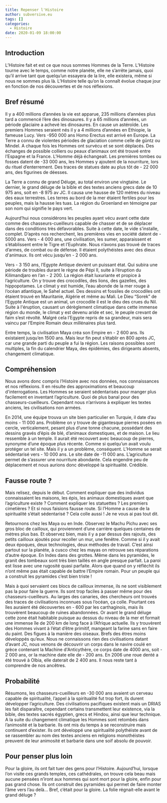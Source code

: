 ```yaml
---
title: Repenser l'Histoire
author: subversive.eu
tags: []
categories:
  - Histoire
date: 2020-01-09 18:00:00
---
```

## Introduction
 
L’Histoire fait et est ce que nous sommes Hommes de la Terre. L’Histoire tourne avec le temps, comme notre planète, elle ne s’arrête jamais, quoi qu’il arrive tant que quelqu’un essayera de la lire, elle existera, même si nous ne sommes plus là. L’Histoire telle qu’on la connaît évolue chaque jour en fonction de nos découvertes et de nos réflexions.
<!-- more -->

## Bref résumé

Il y a 400 millions d’années la vie est apparue, 235 millions d’années plus tard a commencé l’ère des dinosaures. Il y a 65 millions d’années, un période glaciaire a achevé les dinosaures. En cause un astéroïde. Les premiers Hommes seraient nés il y a 4 millions d’années en Ethiopie, la fameuse Lucy. Vers -950 000 ans Homo Erectus est arrivé en Europe. La Terre a connu de violentes périodes de glaciation comme celle de güntz ou Mindel. A chaque fois les Hommes ont survécu et se sont déplacés. Des échanges de possible colliers ou peaux d’animaux ont été trouvé entre l’Espagne et la France. L’Homme déjà échangeait. Les premières tombes ou fosses datent de -33 000 ans, les Hommes y ajoutent de la nourriture, lors du rituel d’enterrement. Des traces de statues date au plus tôt de - 22 000 ans, des figurines de déesses.

La Terre a connu de grand Déluge, au total environ une vingtaine. Le dernier, le grand déluge de la bible et des textes anciens grecs date de 10 975 ans, soit en -8 975 av JC. Il causa une hausse de 120 mètres du niveau des eaux terrestres. Les terres au bord de la mer étaient fertiles pour les peuples, mais la hausse les tuas. La région du Groenland en témoigne par son nom qui signifie le pays vert. 

Aujourd’hui nous considérons les peuples ayant vécu avant cette date comme des chasseurs-cueilleurs capable de chasser et de se déplacer dans des conditions très défavorables. Suite à cette date, le vide s’installe, complet. D’après nos recherchent, les premières vies en société datent de - 5000 ans. Vers - 4 000 ans, une civilisation, les sumer, apparaissent et s’établissent entre le Tigre et l’Euphrate. Nous n’avons pas trouvé de traces d’armes, de combat ou de défense. Il étaient polythéistes avec des dieux d'animaux. Ils ont vécu jusqu’en - 2 000 ans.

Vers - 3 150 ans, l’Egypte Antique devient un puissant état. Qui subira une période de troubles durant le règne de Pépi II, suite à l’éruption du Kilimandjaro en l’an - 2 200. La région était luxuriante et propice à l’agriculture. On y trouve des crocodiles, des lions, des gazelles, des hippopotames. Le climat y est humide, l’eau abonde de la mer rouge à l’océan atlantique, le Sahel actuel. Des dessins et fossiles de crocodiles ont étaient trouvé en Mauritanie, Algérie et même au Mali. Le Dieu “Sorek” de l’Egypte Antique est un animal, un crocodile il est le dieu des crues du Nil. Suite à l'éruption, causant un dérèglement climatique dans cette immense région du monde, le climat y est devenu aride et sec, le peuple crevant de faim s’est révolté. Malgré cela l’Egypte repris de sa grandeur, mais sera vaincu par l’Empire Romain deux millénaires plus tard.

Entre temps, la civilisation Maya créa son Empire en - 2 600 ans. Ils existaient jusqu’en 1500 ans. Mais leur fin peut s’établir en 800 après JC, car une grande parti du peuple a fui la région. Les raisons possibles sont multiples, la fin du calendrier Maya, des épidémies, des dirigeants absents, changement climatique.

## Compréhension

Nous avons donc compris l’Histoire avec nos données, nos connaissances et nos réflexions. Il en résulte des approximations et beaucoup d'interrogations. Les Hommes se seraient sédentarisés pour manger plus facilement en inventant l’agriculture. Quoi de plus banal pour des chasseurs-cueilleurs. Cependant nous n’arrivons à expliquer les textes anciens, les civilisations non armées.

En 2014, une équipe trouva un site bien particulier en Turquie, il date d’au moins - 11 000 ans. Problème on y trouve de gigantesque pierres posées en cercle, verticalement, pesant plus d’une tonne chacune, possédant des dessins gravés d’épis de blé, d’animaux domestiques, et de maison. Le lieu ressemble à un temple. Il aurait été recouvert avec beaucoup de pierres, synonyme d’une époque plus récente. Comme si quelqu’un avait voulu protéger un tel site. Mais il y a un problème, conséquent. L’Homme se serait sédentarisé vers - 10 000 ans. Le site date de -11 000 ans. L’agriculture permet de s’assurer une nourriture abondante. Cela engendre peu de déplacement et nous aurions donc développé la spiritualité. Crédible.

## Fausse route ?

Mais relisez, depuis le début. Comment expliquer que des individus connaissaient les maisons, les épis, les animaux domestiques avant que l’agriculture existe ? Comment expliquer les statuettes ? Les premiers cimetières ? Et si nous faisions fausse route. Si l’Homme a cause de la spiritualité s’était sédentarisé ? Cela colle aussi ! Je ne vous ai pas tout dit.

Retournons chez les Maya ou en Inde. Observez le Machu Pichu avec ses gros bloc de cailloux, qui proviennent d’une carrière quelques centaines de mètres plus bas. Et observez bien, mais il y a par dessus des rajouts, des petits cailloux ajoutés pour recoller un mur, une fenêtre. Comme si il y avait deux époques, deux technologies, deux méthodes de travail. C’est ainsi partout sur la planète, à cusco chez les mayas on retrouve ses réparations d’autre époque. En Indes dans des grottes. Même dans les pyramides, le granit des tombeaux sont très bien taillés en angle presque parfait. La paroi est lisse avec une rugosité quasi parfaite. Alors que quand on y réfléchit ils n’ont même pas était capable de battre l’Empire romain. Pour un peuple qui a construit les pyramides c’est bien triste !

Mais à quoi servaient ces blocs de cailloux immense, ils ne sont visiblement pas la pour faire la guerre. Ils sont trop faciles à passer même pour des chasseurs-cueilleurs. Au larges des canaries, des chercheurs ont trouvés des traces de civilisations inconnues sous l’océan, ça colle. Pourtant ces îles auraient été découvertes en - 600 par les carthaginois, mais ils trouvèrent beaucoup de ruines abandonnées. Or avant le grand déluge cette zone était habitable puisque au dessus du niveau de la mer et formait une immense île de 200 km de long face à l’Afrique actuelle. Ils y trouvèrent des Hommes vivant à l’état d’être primitif, mangeant la farine sans en faire du paint. Des figues à la manière des oiseaux. Brefs des êtres moins développés qu’eux. Nous ne connaissons rien des civilisations datant d’avant JC, nous venons de découvrir un corps dans le navire coulé en grèce contenant la Machine d'Anticythère, ce corps date de 4000 ans, soit - 2 000 ans, or la machine date elle de - 200 ans. En 2006 une roue denté a été trouvé à Olbia, elle daterait de 2 400 ans. Il nous reste tant à comprendre de nos ancêtres.

## Probabilité

Résumons, les chasseurs-cueilleurs en -30 000 ans avaient un cerveau capable de spiritualité, l’appel à la spiritualité fut trop fort, ils durent développer l’agriculture. Des civilisations pacifiques existent mais un DRIAS les fait disparaître, cependant certains transmettent leur existence, via la bible, des textes sacrés égyptien, grecs et Hindou, ainsi que leur technique. A la suite du changement climatique les Hommes sont retombés dans l’animosité et la barbarie. Ils ont mis du temps à se reconstruire mais continuent d’exister. Ils ont développé une spiritualité polythéiste avant de se rassembler au nom des textes anciens en religions monothéistes preuvent de leur animosité et barbarie dans une soif absolu de pouvoir.

## Pour penser plus loin

Pour la gloire, ils ont fait tuer des gens pour l’Histoire. Aujourd’hui, lorsque l’on visite ces grands temples, ces cathédrales, on trouve cela beau mais aucune pensées n’iront aux hommes qui sont mort pour la gloire, enfin pour pas grand chose. Ils ont construit des pyramides qui permet de faire monter l’âme vers l’au delà… Bref, c’était pour la gloire. La folie régnait-elle avant le grand déluge ?